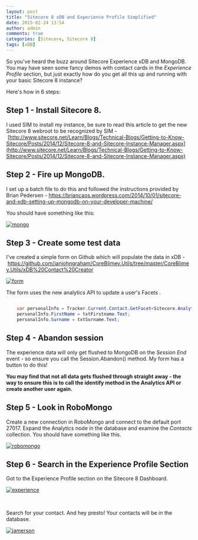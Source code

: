 ```yaml
---
layout: post
title: "Sitecore 8 xDB and Experience Profile Simplified"
date: 2015-02-24 13:54
author: admin
comments: true
categories: [Sitecore, Sitecore 8]
tags: [xDB]
---
```

<span class="dropcap">S</span>o you've heard the buzz around Sitecore Experience xDB and MongoDB. You may have seen some fancy demos with contact cards in the *Experience Profile* section, but just exactly how do you get all this up and running with your basic Sitecore 8 instance?

Here's how in 6 steps:


## Step 1 - Install Sitecore 8.


I used SIM to install my instance, be sure to read this article to get the new Sitecore 8 webroot to be recognized by SIM - [http://www.sitecore.net/Learn/Blogs/Technical-Blogs/Getting-to-Know-Sitecore/Posts/2014/12/Sitecore-8-and-Sitecore-Instance-Manager.aspx](http://www.sitecore.net/Learn/Blogs/Technical-Blogs/Getting-to-Know-Sitecore/Posts/2014/12/Sitecore-8-and-Sitecore-Instance-Manager.aspx)


## Step 2 - Fire up MongoDB.


I set up a batch file to do this and followed the instructions provided by Brian Pedersen - <a href="https://briancaos.wordpress.com/2014/10/01/sitecore-and-xdb-setting-up-mongodb-on-your-developer-machine/" target="_blank">https://briancaos.wordpress.com/2014/10/01/sitecore-and-xdb-setting-up-mongodb-on-your-developer-machine/</a>

You should have something like this:

<a href="http://coreblimey.azurewebsites.net/wp-content/uploads/2015/02/mongo.png">![mongo](http://coreblimey.azurewebsites.net/wp-content/uploads/2015/02/mongo.png)</a>


## Step 3 - Create some test data


I've created a simple form on Github which will populate the data in xDB - <a href="https://github.com/ianjohngraham/CoreBlimey.Utils/tree/master/CoreBlimey.Utils/xDB%20Contact%20Creator" target="_blank">https://github.com/ianjohngraham/CoreBlimey.Utils/tree/master/CoreBlimey.Utils/xDB%20Contact%20Creator</a>

<a href="http://coreblimey.azurewebsites.net/wp-content/uploads/2015/02/form.png">![form](http://coreblimey.azurewebsites.net/wp-content/uploads/2015/02/form.png)</a>

The form uses the new analytics API to update a user's Facets .

``` csharp

    var personalInfo = Tracker.Current.Contact.GetFacet<Sitecore.Analytics.Model.Entities.IContactPersonalInfo<("Personal");
    personalInfo.FirstName = txtFirstname.Text;
    personalInfo.Surname = txtSurname.Text;

```


## Step 4 - Abandon session


The experience data will only get flushed to MongoDB on the *Session End* event - so ensure you call the Session.Abandon() method. My form has a button to do this!

**You may find that not all data gets flushed through straight away - the way to ensure this is to call the identify method in the Analytics API or create another user again.**


## Step 5 - Look in RoboMongo


Create a new connection in RoboMongo and connect to the default port 27017. Expand the Analytics node in the database and examine the *Contacts* collection. You should have something like this.

<a href="http://coreblimey.azurewebsites.net/wp-content/uploads/2015/02/robomongo.png">![robomongo](http://coreblimey.azurewebsites.net/wp-content/uploads/2015/02/robomongo.png)</a>


## Step 6 - Search in the Experience Profile Section


Got to the Experience Profile section on the Sitecore 8 Dashboard.

<a href="http://coreblimey.azurewebsites.net/wp-content/uploads/2015/02/experience.png">![experience](http://coreblimey.azurewebsites.net/wp-content/uploads/2015/02/experience.png)</a>

&nbsp;

Search for your contact. And hey presto! Your contacts will be in the database.

<a href="http://coreblimey.azurewebsites.net/wp-content/uploads/2015/02/jamerson.png">![jamerson](http://coreblimey.azurewebsites.net/wp-content/uploads/2015/02/jamerson.png)</a>
